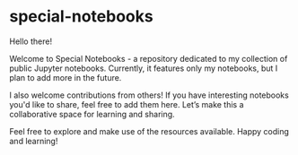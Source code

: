 # special-notebooks
Hello there!

Welcome to Special Notebooks - a repository dedicated to my collection of public Jupyter notebooks. Currently, it features only my notebooks, but I plan to add more in the future.

I also welcome contributions from others! If you have interesting notebooks you'd like to share, feel free to add them here. Let’s make this a collaborative space for learning and sharing.

Feel free to explore and make use of the resources available. Happy coding and learning!
